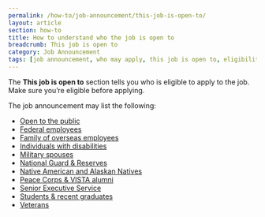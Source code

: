 ```yaml
---
permalink: /how-to/job-announcement/this-job-is-open-to/
layout: article
section: how-to
title: How to understand who the job is open to
breadcrumb: This job is open to
category: Job Announcement
tags: [job announcement, who may apply, this job is open to, eligibility, eligible, support-job-announcement]
---
```


The **This job is open to** section tells you who is eligible to apply to the job. Make sure you’re eligible before applying.

The job announcement may list the following:

* [Open to the public](../../../working-in-government/unique-hiring-paths/public/)
* [Federal employees](../../../working-in-government/unique-hiring-paths/federal-employees/)
* [Family of overseas employees](../../../working-in-government/unique-hiring-paths/family-of-overseas-employees/)
* [Individuals with disabilities](../../../working-in-government/unique-hiring-paths/individuals-with-disabilities/)
* [Military spouses](../../../working-in-government/unique-hiring-paths/military-spouses/)
* [National Guard & Reserves](../../../working-in-government/unique-hiring-paths/national-guard/)
* [Native American and Alaskan Natives](../../../working-in-government/unique-hiring-paths/native-americans/)
* [Peace Corps & VISTA alumni](../../../working-in-government/unique-hiring-paths/peace-corps/)
* [Senior Executive Service](../../../working-in-government/unique-hiring-paths/senior-executive-service/)
* [Students & recent graduates](../../../working-in-government/unique-hiring-paths/students/)
* [Veterans](../../../working-in-government/unique-hiring-paths/veterans/)
